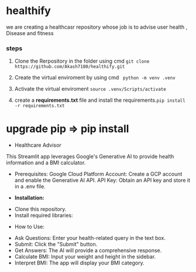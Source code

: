 # healthify
we are creating a healthcasr repository whose job is to advise user health , Disease and fitness

### steps

1. Clone the Rerpository in the folder using cmd ``git clone https://github.com/Akash7180/healthify.git``

2. Create the virtual enviroment by using cmd
`` python -m venv .venv``
3. Activate the virtual enviroment ``source .venv/Scripts/activate``
4. create a **requirements.txt** file and install the requirements.``pip install -r requirements.txt``

# upgrade pip => pip install 

* Healthcare Advisor

This Streamlit app leverages Google's Generative AI to provide health information and a BMI calculator.

* Prerequisites:
Google Cloud Platform Account: Create a GCP account and enable the Generative AI API.
API Key: Obtain an API key and store it in a .env file.

* **Installation:**

- Clone this repository.
- Install required libraries:
* How to Use:

- Ask Questions: Enter your health-related query in the text box.
- Submit: Click the "Submit" button.
- Get Answers: The AI will provide a comprehensive response.
- Calculate BMI: Input your weight and height in the sidebar.
- Interpret BMI: The app will display your BMI category.